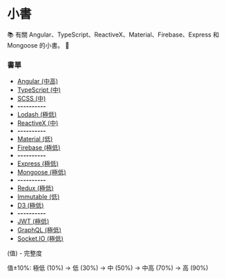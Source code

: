 # 小書

:books: 有關 Angular、TypeScript、ReactiveX、Material、Firebase、Express 和 Mongoose 的小書。 :memo:

### 書單
* [Angular (中高)](https://github.com/Shyam-Chen/Little-Books/blob/master/Angular/README.md)
* [TypeScript (中)](https://github.com/Shyam-Chen/Little-Books/blob/master/TypeScript.md)
* [SCSS (中)](https://github.com/Shyam-Chen/Little-Books/blob/master/SCSS.md)
* **----------**
* [Lodash (極低)](https://github.com/Shyam-Chen/Little-Books/blob/master/Lodash.md)
* [ReactiveX (中)](https://github.com/Shyam-Chen/Little-Books/blob/master/ReactiveX.md)
* **----------**
* [Material (低)](https://github.com/Shyam-Chen/Little-Books/blob/master/Material.md)
* [Firebase (極低)](https://github.com/Shyam-Chen/Little-Books/blob/master/Firebase.md)
* **----------**
* [Express (極低)](https://github.com/Shyam-Chen/Little-Books/blob/master/Express.md)
* [Mongoose (極低)](https://github.com/Shyam-Chen/Little-Books/blob/master/Mongoose.md)
* **----------**
* [Redux (極低)](https://github.com/Shyam-Chen/Little-Books/blob/master/Redux.md)
* [Immutable (低)](https://github.com/Shyam-Chen/Little-Books/blob/master/Immutable.md)
* [D3 (極低)](https://github.com/Shyam-Chen/Little-Books/blob/master/D3.md)
* **----------**
* [JWT (極低)](https://github.com/Shyam-Chen/Little-Books/blob/master/JWT.md)
* [GraphQL (極低)](https://github.com/Shyam-Chen/Little-Books/blob/master/GraphQL.md)
* [Socket.IO (極低)](https://github.com/Shyam-Chen/Little-Books/blob/master/Socket.IO.md)

(值) - 完整度

值±10%: 極低 (10%) -> 低 (30%) -> 中 (50%) -> 中高 (70%) -> 高 (90%)
